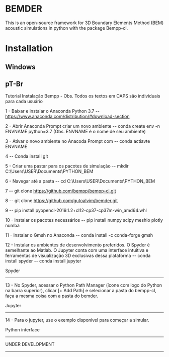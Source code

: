 BEMDER
=======

This is an open-source framework for 3D Boundary Elements Method (BEM) acoustic simulations in python with the package Bempp-cl.

Installation
============

Windows
--------

pT-Br
--------

Tutorial Instalação Bempp - Obs. Todos os textos em CAPS são individuais para cada usuário

1 - Baixar e instalar o Anaconda Python 3.7 -- https://www.anaconda.com/distribution/#download-section

2 - Abrir Anaconda Prompt criar um novo ambiente -- conda create env -n ENVNAME python=3.7 (Obs. ENVNAME é o nome de seu ambiente)

3 - Ativar o novo ambiente no Anacoda Prompt com -- conda actiavte ENVNAME

4 -- Conda install git 

5 - Criar uma pastar para os pacotes de simulação -- mkdir C:\Users\USER\Documents\PYTHON_BEM

6 - Navegar até a pasta -- cd C:\Users\USER\Documents\PYTHON_BEM

7 -- git clone https://github.com/bempp/bempp-cl.git

8 -- git clone https://github.com/gutoalvim/bemder.git

9 -- pip install pyopencl-2019.1.2+cl12-cp37-cp37m-win_amd64.whl

10 - Instalar os pacotes necessários -- pip install numpy scipy meshio plotly numba

11 - Instalar o Gmsh no Anaconda -- conda install -c conda-forge gmsh

12 - Instalar os ambientes de desenvolvimento preferidos. O Spyder é semelhante ao Matlab. O Jupyter conta com uma interface intuitiva e ferramentas de visualização 3D exclusivas dessa plataforma -- conda install spyder -- conda install jupyter

Spyder
******
13 - No Spyder, acessar o Python Path Manager (ícone com logo do Python na barra superior), clicar [+ Add Path] e selecionar a pasta do bempp-cl, faça a mesma coisa com a pasta do bemder.

Jupyter
******
14 - Para o jupyter, use o exemplo disponível para começar a simular.


Python interface
*****************
UNDER DEVELOPMENT
*****************
